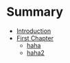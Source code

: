 # Summary

* [Introduction](README.md)
* [First Chapter](chapter1.md)
    * [haha](hahadir/haha.md)
	* [haha2](hahadir/haha2.md)
